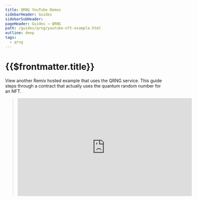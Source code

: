 ```yaml
---
title: QRNG YouTube Demos
sidebarHeader: Guides
sidebarSubHeader:
pageHeader: Guides → QRNG
path: /guides/qrng/youtube-nft-example.html
outline: deep
tags:
  - qrng
---
```


<PageHeader/>

# {{$frontmatter.title}}

View another Remix hosted example that uses the QRNG service. This guide steps
through a contract that actually uses the quantum random number for an NFT.

> <iframe width="560" height="315" src="https://www.youtube-nocookie.com/embed/hnQ5Hd-EGbQ" title="YouTube video player" frameborder="0" allow="accelerometer; autoplay; clipboard-write; encrypted-media; gyroscope; picture-in-picture" allowfullscreen></iframe>
